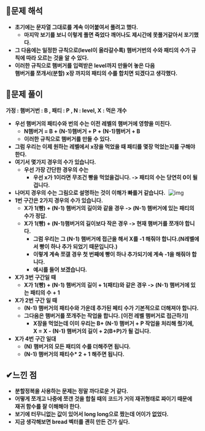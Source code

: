 ## **👀문제 해석**
-   **초기에는 문자열 그대로를 계속 이어붙여서 풀려고 했다.**
    -   **마지막 보기를 보니 이렇게 풀면 죽었다 깨어나도 제시간에 못풀거같아서 포기했다.**
-   **그 다음에는 일정한 규칙으로(level이 올라갈수록) 햄버거번의 수와 패티의 수가 규칙에 따라 오르는 것을 알 수 있다.**
-   **이러한 규칙으로 햄버거를 입력받은 level까지 만들어 놓은 다음**  
    **햄버거를 쪼개서(분할) x장 까지의 패티의 수를 합치면 되겠다고 생각했다.**
​
## **🔎문제 풀이**
**가정 : 햄버거번 : B , 패티 : P , N : level, X : 먹은 개수**
-   **우선 햄버거의 패티수와 번의 수는 이전 레벨의 햄버거에 영향을 미친다.**
    -   **N햄버거 = B + (N-1)햄버거 + P + (N-1)햄버거 + B**
    -   **이러한 규칙으로 햄버거를 만들 수 있다.**
-   **그럼 우리는 이제 원하는 레벨에서 x장을 먹었을 때 패티를 몇장 먹었는지를 구해야 한다.**
-   **여기서 몇가지 경우의 수가 있습니다.**
    -   **우선 가장 간단한 경우의 수는**  
        -   **우선 x가 1이라면 무조건 빵을 먹었을겁니다. -> 패티의 수는 당연히 0이 될겁니다.**
-   **나머지 경우의 수는 그림으로 설명하는 것이 이해가 빠를거 같습니다.**
​
![img](https://user-images.githubusercontent.com/99114456/210359711-af7a4b3d-9311-4416-ad63-63659fcc1f57.png)
​
-   **1번 구간은 2가지 경우의 수가 있습니다.**
    -   **X가 1(빵) + (N-1) 햄버거의 길이와 같을 경우 -> (N-1) 햄버거에 있는 패티의 수가 정답.**
    -   **X가 1(빵) + (N-1)햄버거의 길이보다 작은 경우 -> 현재 햄버거를 쪼개야 합니다.**
        -   **그럼 우리는 그 (N-1) 햄버거에 접근을 해서 X를 -1 해줘야 합니다.(N레벨에서 빵이 하나 추가 되었기 때문입니다.)**
        -   **이렇게 계속 쪼갤 경우 첫 번째에 빵이 하나 추가되기에 계속 -1을 해줘야 합니다.**
        -   **예시를 들어 보겠습니다.**
-   **X가 3번 구간일 때**  
    -   **X가 1(빵) + (N-1) 햄버거의 길이 + 1(패티)와 같은 경우 -> (N-1) 햄버거에 있는 패티의 수 + 1**
-   **X가 2번 구간 일 때**
    -   **(N-1) 햄버거의 패티수와 가운데 추가된 페티 수가 기본적으로 더해져야 합니다.**
    -   **그다음은 햄버거를 쪼개주는 작업을 합니다. \[이전 레벨 햄버거로 접근하기\]**
        -   **X장을 먹었는데 이미 우리는 B+ (N-1) 햄버거 + P 작업을 처리해 줬기에,**  
            **X = X - (N-1) 햄버거의 길이 + 2(B+P)가 될 겁니다.**
-   **X가 4번 구간 일대**
    -   **(N) 햄버거의 모든 패티의 수를 더해주면 됩니다.**
    -   **(N-1) 햄버거의 패티수\* 2 + 1 해주면 됩니다.** 

## **✔느낀 점**

-   **분할정복을 사용하는 문제는 정말 까다로운 거 같다.**
-   **어떻게 쪼개고 나중에 쪼갠 것을 합칠 때의 코드가 거의 재귀형태로 짜이기 때문에**  
    **재귀 함수를 잘 이해해야 한다.**
-   **보기에 터무니없는 값이 있어서 long long으로 짰는데 어이가 없었다.**
-   **지금 생각해보면 bread 벡터를 괜히 만든 건가 싶다.**

